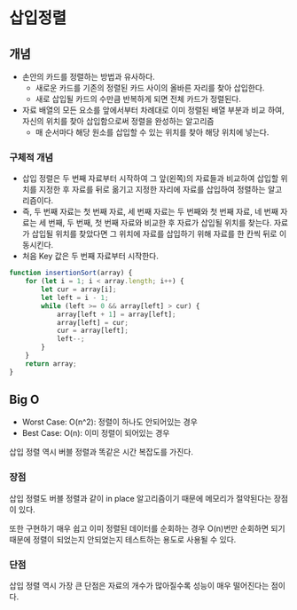 # 삽입정렬

## 개념

-   손안의 카드를 정렬하는 방법과 유사하다.
    -   새로운 카드를 기존의 정렬된 카드 사이의 올바른 자리를 찾아 삽입한다.
    -   새로 삽입될 카드의 수만큼 반복하게 되면 전체 카드가 정렬된다.
-   자료 배열의 모든 요소를 앞에서부터 차례대로 이미 정렬된 배열 부분과 비교 하여, 자신의 위치를 찾아 삽입함으로써 정렬을 완성하는 알고리즘
    -   매 순서마다 해당 원소를 삽입할 수 있는 위치를 찾아 해당 위치에 넣는다.

### 구체적 개념

-   삽입 정렬은 두 번째 자료부터 시작하여 그 앞(왼쪽)의 자료들과 비교하여 삽입할 위치를 지정한 후 자료를 뒤로 옮기고 지정한 자리에 자료를 삽입하여 정렬하는 알고리즘이다.
-   즉, 두 번째 자료는 첫 번째 자료, 세 번째 자료는 두 번째와 첫 번째 자료, 네 번째 자료는 세 번째, 두 번째, 첫 번째 자료와 비교한 후 자료가 삽입될 위치를 찾는다. 자료가 삽입될 위치를 찾았다면 그 위치에 자료를 삽입하기 위해 자료를 한 칸씩 뒤로 이동시킨다.
-   처음 Key 값은 두 번째 자료부터 시작한다.

```javascript
function insertionSort(array) {
    for (let i = 1; i < array.length; i++) {
        let cur = array[i];
        let left = i - 1;
        while (left >= 0 && array[left] > cur) {
            array[left + 1] = array[left];
            array[left] = cur;
            cur = array[left];
            left--;
        }
    }
    return array;
}
```

## Big O

-   Worst Case: O(n^2): 정렬이 하나도 안되어있는 경우
-   Best Case: O(n): 이미 정렬이 되어있는 경우

삽입 정렬 역시 버블 정렬과 똑같은 시간 복잡도를 가진다.

### 장점

삽입 정렬도 버블 정렬과 같이 in place 알고리즘이기 때문에 메모리가 절약된다는 장점이 있다.

또한 구현하기 매우 쉽고 이미 정렬된 데이터를 순회하는 경우 O(n)번만 순회하면 되기 때문에 정렬이 되었는지 안되었는지 테스트하는 용도로 사용될 수 있다.

### 단점

삽입 정렬 역시 가장 큰 단점은 자료의 개수가 많아질수록 성능이 매우 떨어진다는 점이다.

